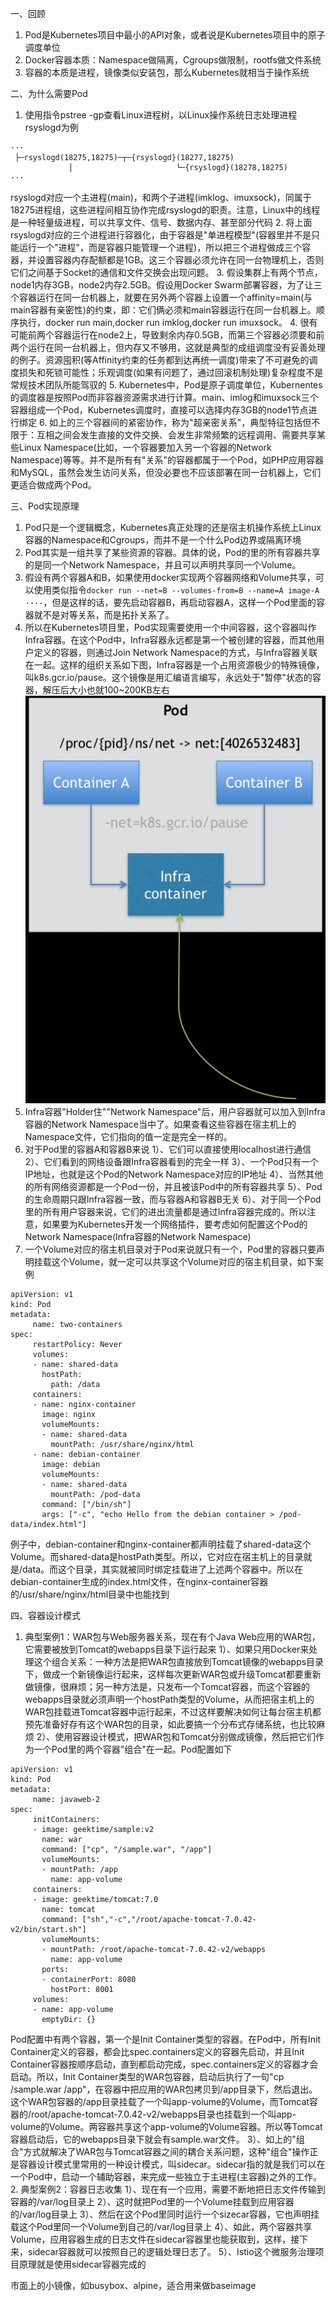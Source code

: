 一、回顾
1. Pod是Kubernetes项目中最小的API对象，或者说是Kubernetes项目中的原子调度单位
2. Docker容器本质：Namespace做隔离，Cgroups做限制，rootfs做文件系统
3. 容器的本质是进程，镜像类似安装包，那么Kubernetes就相当于操作系统

二、为什么需要Pod
1. 使用指令pstree -gp查看Linux进程树，以Linux操作系统日志处理进程rsyslogd为例
```
···
 ├─rsyslogd(18275,18275)─┬─{rsyslogd}(18277,18275)
             │                       └─{rsyslogd}(18278,18275)
···
```
rsyslogd对应一个主进程(main)，和两个子进程(imklog、imuxsock)，同属于18275进程组，这些进程间相互协作完成rsyslogd的职责。注意，Linux中的线程是一种轻量级进程，可以共享文件、信号、数据内存、甚至部分代码
2. 将上面rsyslogd对应的三个进程进行容器化，由于容器是"单进程模型"(容器里并不是只能运行一个"进程"，而是容器只能管理一个进程)，所以把三个进程做成三个容器，并设置容器内存配额都是1GB。这三个容器必须允许在同一台物理机上，否则它们之间基于Socket的通信和文件交换会出现问题。
3. 假设集群上有两个节点，node1内存3GB，node2内存2.5GB。假设用Docker Swarm部署容器，为了让三个容器运行在同一台机器上，就要在另外两个容器上设置一个affinity=main(与main容器有亲密性)的约束，即：它们俩必须和main容器运行在同一台机器上。顺序执行，docker run main,docker run imklog,docker run imuxsock。
4. 很有可能前两个容器运行在node2上，导致剩余内存0.5GB，而第三个容器必须要和前两个运行在同一台机器上，但内存又不够用，这就是典型的成组调度没有妥善处理的例子。资源囤积(等Affinity约束的任务都到达再统一调度)带来了不可避免的调度损失和死锁可能性；乐观调度(如果有问题了，通过回滚机制处理)复杂程度不是常规技术团队所能驾驭的
5. Kubernetes中，Pod是原子调度单位，Kubernentes的调度器是按照Pod而非容器资源需求进行计算。main、imlog和imuxsock三个容器组成一个Pod，Kubernetes调度时，直接可以选择内存3GB的node1节点进行绑定
6. 如上的三个容器间的紧密协作，称为"超亲密关系"，典型特征包括但不限于：互相之间会发生直接的文件交换、会发生非常频繁的远程调用、需要共享某些Linux Namespace(比如，一个容器要加入另一个容器的Network Namespace)等等。并不是所有有"关系"的容器都属于一个Pod，如PHP应用容器和MySQL，虽然会发生访问关系，但没必要也不应该部署在同一台机器上，它们更适合做成两个Pod。

三、Pod实现原理
1. Pod只是一个逻辑概念，Kubernetes真正处理的还是宿主机操作系统上Linux容器的Namespace和Cgroups，而并不是一个什么Pod边界或隔离环境
2. Pod其实是一组共享了某些资源的容器。具体的说，Pod的里的所有容器共享的是同一个Network Namespace，并且可以声明共享同一个Volume。
3. 假设有两个容器A和B，如果使用docker实现两个容器网络和Volume共享，可以使用类似指令``` docker run --net=B --volumes-from=B --name=A image-A ···· ```，但是这样的话，要先启动容器B，再启动容器A，这样一个Pod里面的容器就不是对等关系，而是拓扑关系了。
4. 所以在Kubernetes项目里，Pod实现需要使用一个中间容器，这个容器叫作Infra容器。在这个Pod中，Infra容器永远都是第一个被创建的容器，而其他用户定义的容器，则通过Join Network Namespace的方式，与Infra容器关联在一起。这样的组织关系如下图，Infra容器是一个占用资源极少的特殊镜像，叫k8s.gcr.io/pause。这个镜像是用汇编语言编写，永远处于"暂停"状态的容器，解压后大小也就100~200KB左右
![](https://raw.githubusercontent.com/hujiapeng/imgs/master/geekbang/%E6%B7%B1%E5%85%A5%E5%89%96%E6%9E%90Kubernetes/Pod%E4%B8%AD%E5%AE%B9%E5%99%A8%E4%B8%8EInfra%E5%AE%B9%E5%99%A8%E5%85%B3%E7%B3%BB%E5%9B%BE.jpg)
5. Infra容器"Holder住""Network Namespace"后，用户容器就可以加入到Infra容器的Network Namespace当中了。如果查看这些容器在宿主机上的Namespace文件，它们指向的值一定是完全一样的。
6. 对于Pod里的容器A和容器B来说
1）、它们可以直接使用localhost进行通信
2）、它们看到的网络设备跟Infra容器看到的完全一样
3）、一个Pod只有一个IP地址，也就是这个Pod的Network Namespace对应的IP地址
4）、当然其他的所有网络资源都是一个Pod一份，并且被该Pod中的所有容器共享
5）、Pod的生命周期只跟Infra容器一致，而与容器A和容器B无关
6）、对于同一个Pod里的所有用户容器来说，它们的进出流量都是通过Infra容器完成的。所以注意，如果要为Kubernetes开发一个网络插件，要考虑如何配置这个Pod的Network Namespace(Infra容器的Network Namespace)
7. 一个Volume对应的宿主机目录对于Pod来说就只有一个，Pod里的容器只要声明挂载这个Volume，就一定可以共享这个Volume对应的宿主机目录，如下案例
```
apiVersion: v1
kind: Pod
metadata:
     name: two-containers
spec:
     restartPolicy: Never
     volumes:
     - name: shared-data
       hostPath:      
         path: /data
     containers:
     - name: nginx-container
       image: nginx
       volumeMounts:
       - name: shared-data
         mountPath: /usr/share/nginx/html
     - name: debian-container
       image: debian
       volumeMounts:
       - name: shared-data
         mountPath: /pod-data
       command: ["/bin/sh"]
       args: ["-c", "echo Hello from the debian container > /pod-data/index.html"]
```
例子中，debian-container和nginx-container都声明挂载了shared-data这个Volume。而shared-data是hostPath类型。所以，它对应在宿主机上的目录就是/data。而这个目录，其实就被同时绑定挂载进了上述两个容器中。所以在debian-container生成的index.html文件，在nginx-container容器的/usr/share/nginx/html目录中也能找到

四、容器设计模式
1. 典型案例1：WAR包与Web服务器关系，现在有个Java Web应用的WAR包，它需要被放到Tomcat的webapps目录下运行起来
1）、如果只用Docker来处理这个组合关系：一种方法是把WAR包直接放到Tomcat镜像的webapps目录下，做成一个新镜像运行起来，这样每次更新WAR包或升级Tomcat都要重新做镜像，很麻烦；另一种方法是，只发布一个Tomcat容器，而这个容器的webapps目录就必须声明一个hostPath类型的Volume，从而把宿主机上的WAR包挂载进Tomcat容器中运行起来，不过这样要解决如何让每台宿主机都预先准备好存有这个WAR包的目录，如此要搞一个分布式存储系统，也比较麻烦
2）、使用容器设计模式，把WAR包和Tomcat分别做成镜像，然后把它们作为一个Pod里的两个容器"组合"在一起。Pod配置如下
```
apiVersion: v1
kind: Pod
metadata:
     name: javaweb-2
spec:
     initContainers:
     - image: geektime/sample:v2
       name: war
       command: ["cp", "/sample.war", "/app"]
       volumeMounts:
       - mountPath: /app
         name: app-volume
     containers:
     - image: geektime/tomcat:7.0
       name: tomcat
       command: ["sh","-c","/root/apache-tomcat-7.0.42-v2/bin/start.sh"]
       volumeMounts:
       - mountPath: /root/apache-tomcat-7.0.42-v2/webapps
         name: app-volume
       ports:
       - containerPort: 8080
         hostPort: 8001 
     volumes:
     - name: app-volume
       emptyDir: {}
```
Pod配置中有两个容器，第一个是Init Container类型的容器。在Pod中，所有Init Container定义的容器，都会比spec.containers定义的容器先启动，并且Init Container容器按顺序启动，直到都启动完成，spec.containers定义的容器才会启动。所以，Init Container类型的WAR包容器，启动后执行了一句"cp /sample.war /app"，在容器中把应用的WAR包拷贝到/app目录下，然后退出。这个WAR包容器的/app目录挂载了一个叫app-volume的Volume，而Tomcat容器的/root/apache-tomcat-7.0.42-v2/webapps目录也挂载到一个叫app-volume的Volume。两容器共享这个app-volume的Volume容器。所以等Tomcat容器启动后，它的webapps目录下就会有sample.war文件。
3）、如上的"组合"方式就解决了WAR包与Tomcat容器之间的耦合关系问题，这种"组合"操作正是容器设计模式里常用的一种设计模式，叫sidecar。sidecar指的就是我们可以在一个Pod中，启动一个辅助容器，来完成一些独立于主进程(主容器)之外的工作。
2. 典型案例2：容器日志收集
1）、现在有一个应用，需要不断地把日志文件传输到容器的/var/log目录上
2）、这时就把Pod里的一个Volume挂载到应用容器的/var/log目录上
3）、然后在这个Pod里同时运行一个sizecar容器，它也声明挂载这个Pod里同一个Volume到自己的/var/log目录上
4）、如此，两个容器共享Volume，应用容器生成的日志文件在sidecar容器里也能获取到，这样，接下来，sidecar容器就可以按照自己的逻辑处理日志了。
5）、Istio这个微服务治理项目原理就是使用sidecar容器完成的

市面上的小镜像，如busybox、alpine，适合用来做baseimage
